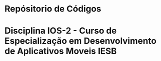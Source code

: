 # Repósitorio de Códigos

# Disciplina IOS-2 - Curso de Especialização em Desenvolvimento de Aplicativos Moveis IESB
